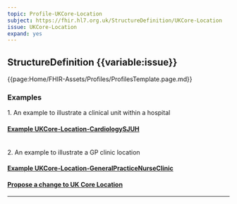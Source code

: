 ```yaml
---
topic: Profile-UKCore-Location
subject: https://fhir.hl7.org.uk/StructureDefinition/UKCore-Location
issue: UKCore-Location
expand: yes
---
```


## StructureDefinition {{variable:issue}}

{{page:Home/FHIR-Assets/Profiles/ProfilesTemplate.page.md}}

<div id="Examples" class="tabcontent">
  <h3>Examples</h3>
  1. An example to illustrate a clinical unit within a hospital 
<h4><a href='https://simplifier.net/guide/UK-Core-Implementation-Guide-STU3-Sequence/Home/Examples/Profile-Examples/Example-UKCore-Location-CardiologySJUH.page.md?version=current' target="_blank">Example UKCore-Location-CardiologySJUH</a></h4>
<br>
 2. An example to illustrate a GP clinic location
<h4><a href='https://simplifier.net/guide/UK-Core-Implementation-Guide-STU3-Sequence/Home/Examples/Profile-Examples/Example-UKCore-Location-GeneralPracticeNurseClinic.page.md?version=current' target="_blank">Example UKCore-Location-GeneralPracticeNurseClinic</a></h4>
</div>

<div id="Feedback" class="tabcontent">
<h4><a href='https://simplifier.net/HL7FHIRUKCoreR4/UKCore-Location/~issues?level=File' target="_blank">Propose a change to UK Core Location </a></h4>
</div>

<hr class="thickline">





